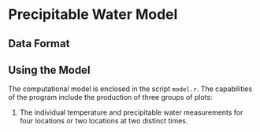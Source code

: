 # Precipitable Water Model

## Data Format

## Using the Model
The computational model is enclosed in the script ``model.r``. 
The capabilities of the program include the production of three groups of 
plots:
1) The individual temperature and precipitable water measurements for four
locations or two locations at two distinct times.